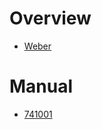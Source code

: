 # Overview

- [Weber](https://www.weber.com/)

# Manual

- [741001](https://www.weber.com/CA/en/charcoal/original-kettle/original-kettle-charcoal-grill-22/741001.html)
